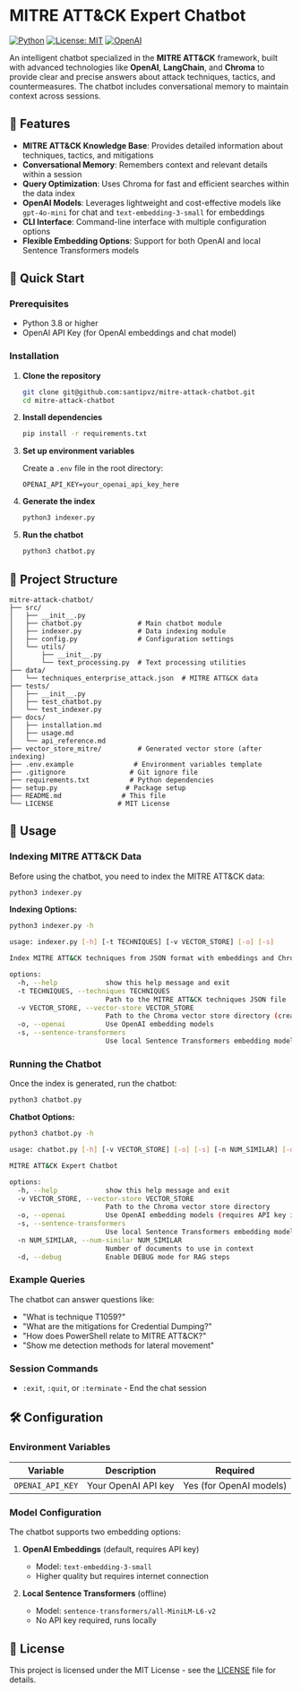 # MITRE ATT&CK Expert Chatbot

[![Python](https://img.shields.io/badge/python-v3.8+-blue.svg)](https://www.python.org/)
[![License: MIT](https://img.shields.io/badge/License-MIT-yellow.svg)](https://opensource.org/licenses/MIT)
[![OpenAI](https://img.shields.io/badge/OpenAI-GPT--4o--mini-green.svg)](https://openai.com/)

An intelligent chatbot specialized in the **MITRE ATT&CK** framework, built with advanced technologies like **OpenAI**, **LangChain**, and **Chroma** to provide clear and precise answers about attack techniques, tactics, and countermeasures. The chatbot includes conversational memory to maintain context across sessions.

## 🌟 Features

- **MITRE ATT&CK Knowledge Base**: Provides detailed information about techniques, tactics, and mitigations
- **Conversational Memory**: Remembers context and relevant details within a session
- **Query Optimization**: Uses Chroma for fast and efficient searches within the data index
- **OpenAI Models**: Leverages lightweight and cost-effective models like `gpt-4o-mini` for chat and `text-embedding-3-small` for embeddings
- **CLI Interface**: Command-line interface with multiple configuration options
- **Flexible Embedding Options**: Support for both OpenAI and local Sentence Transformers models

## 🚀 Quick Start

### Prerequisites

- Python 3.8 or higher
- OpenAI API Key (for OpenAI embeddings and chat model)

### Installation

1. **Clone the repository**
   ```bash
   git clone git@github.com:santipvz/mitre-attack-chatbot.git
   cd mitre-attack-chatbot
   ```

2. **Install dependencies**
   ```bash
   pip install -r requirements.txt
   ```

3. **Set up environment variables**
   
   Create a `.env` file in the root directory:
   ```env
   OPENAI_API_KEY=your_openai_api_key_here
   ```

4. **Generate the index**
   ```bash
   python3 indexer.py
   ```

5. **Run the chatbot**
   ```bash
   python3 chatbot.py
   ```

## 📁 Project Structure

```
mitre-attack-chatbot/
├── src/
│   ├── __init__.py
│   ├── chatbot.py              # Main chatbot module
│   ├── indexer.py              # Data indexing module
│   ├── config.py               # Configuration settings
│   └── utils/
│       ├── __init__.py
│       └── text_processing.py  # Text processing utilities
├── data/
│   └── techniques_enterprise_attack.json  # MITRE ATT&CK data
├── tests/
│   ├── __init__.py
│   ├── test_chatbot.py
│   └── test_indexer.py
├── docs/
│   ├── installation.md
│   ├── usage.md
│   └── api_reference.md
├── vector_store_mitre/         # Generated vector store (after indexing)
├── .env.example               # Environment variables template
├── .gitignore                # Git ignore file
├── requirements.txt          # Python dependencies
├── setup.py                 # Package setup
├── README.md               # This file
└── LICENSE                # MIT License
```

## 🔧 Usage

### Indexing MITRE ATT&CK Data

Before using the chatbot, you need to index the MITRE ATT&CK data:

```bash
python3 indexer.py
```

**Indexing Options:**
```bash
python3 indexer.py -h

usage: indexer.py [-h] [-t TECHNIQUES] [-v VECTOR_STORE] [-o] [-s]

Index MITRE ATT&CK techniques from JSON format with embeddings and Chroma

options:
  -h, --help            show this help message and exit
  -t TECHNIQUES, --techniques TECHNIQUES
                        Path to the MITRE ATT&CK techniques JSON file
  -v VECTOR_STORE, --vector-store VECTOR_STORE
                        Path to the Chroma vector store directory (creates if not exists)
  -o, --openai          Use OpenAI embedding models
  -s, --sentence-transformers
                        Use local Sentence Transformers embedding models
```

### Running the Chatbot

Once the index is generated, run the chatbot:

```bash
python3 chatbot.py
```

**Chatbot Options:**
```bash
python3 chatbot.py -h

usage: chatbot.py [-h] [-v VECTOR_STORE] [-o] [-s] [-n NUM_SIMILAR] [-d]

MITRE ATT&CK Expert Chatbot

options:
  -h, --help            show this help message and exit
  -v VECTOR_STORE, --vector-store VECTOR_STORE
                        Path to the Chroma vector store directory
  -o, --openai          Use OpenAI embedding models (requires API key in .env)
  -s, --sentence-transformers
                        Use local Sentence Transformers embedding models
  -n NUM_SIMILAR, --num-similar NUM_SIMILAR
                        Number of documents to use in context
  -d, --debug           Enable DEBUG mode for RAG steps
```

### Example Queries

The chatbot can answer questions like:
- "What is technique T1059?"
- "What are the mitigations for Credential Dumping?"
- "How does PowerShell relate to MITRE ATT&CK?"
- "Show me detection methods for lateral movement"

### Session Commands

- `:exit`, `:quit`, or `:terminate` - End the chat session

## 🛠️ Configuration

### Environment Variables

| Variable | Description | Required |
|----------|-------------|----------|
| `OPENAI_API_KEY` | Your OpenAI API key | Yes (for OpenAI models) |

### Model Configuration

The chatbot supports two embedding options:

1. **OpenAI Embeddings** (default, requires API key)
   - Model: `text-embedding-3-small`
   - Higher quality but requires internet connection

2. **Local Sentence Transformers** (offline)
   - Model: `sentence-transformers/all-MiniLM-L6-v2`
   - No API key required, runs locally


## 📝 License

This project is licensed under the MIT License - see the [LICENSE](LICENSE) file for details.

